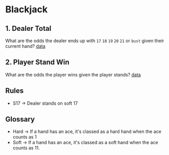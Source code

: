 # Blackjack


## 1. Dealer Total
What are the odds the dealer ends up with `17` `18` `19` `20` `21` or `bust` given their current hand? 
[data](data/DealerTotal.csv)

## 2. Player Stand Win
What are the odds the player wins given the player stands? [data](data/PlayerStandWin.csv)

## Rules
- S17 -> Dealer stands on soft 17

## Glossary
- Hard -> If a hand has an ace, it's classed as a hard hand when the ace counts as 1
- Soft -> If a hand has an ace, it's classed as a soft hand when the ace counts as 11.